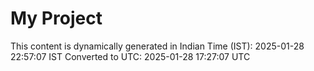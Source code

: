 # My Project

This content is dynamically generated in Indian Time (IST): 2025-01-28 22:57:07 IST
Converted to UTC: 2025-01-28 17:27:07 UTC
